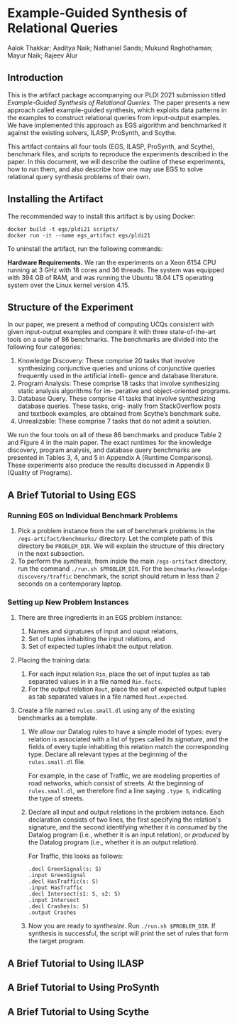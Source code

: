 Example-Guided Synthesis of Relational Queries
===============================================

Aalok Thakkar; Aaditya Naik; Nathaniel Sands; Mukund Raghothaman; Mayur Naik; Rajeev Alur

Introduction
------------

This is the artifact package accompanying our PLDI 2021 submission titled _Example-Guided Synthesis of Relational Queries_. The paper presents a new approach called example-guided synthesis, which exploits data patterns in the examples to construct relational queries from input-output examples. We have
implemented this approach as EGS algorithm and benchmarked it against the existing solvers, ILASP, ProSynth, and Scythe. 

This artifact contains all four tools (EGS, ILASP, ProSynth, and Scythe), benchmark files, and scripts to reproduce the
experiments described in the paper. In this document, we will describe the outline of these experiments, how to run
them, and also describe how one may use EGS to solve relational query synthesis problems of their own.

Installing the Artifact
-----------------------

The recommended way to install this artifact is by using Docker:
```
docker build -t egs/pldi21 scripts/
docker run -it --name egs_artifact egs/pldi21
```


To uninstall the artifact, run the following commands:

__Hardware Requirements.__ We ran the experiments on a Xeon 6154 CPU running at 3 GHz with 18 cores and 36 threads. The
system was equipped with 394 GB of RAM, and was running the Ubuntu 18.04 LTS operating system over the Linux kernel
version 4.15. 

Structure of the Experiment
----------------------------

In our paper, we present a method of computing UCQs consistent with given input-output examples and compare it with three state-of-the-art tools on a suite of 86 benchmarks. The benchmarks are divided into the following four categories:

1. Knowledge Discovery: These comprise 20 tasks that involve synthesizing conjunctive queries and unions of conjunctive queries frequently used in the artificial intelli- gence and database literature.
2. Program Analysis: These comprise 18 tasks that involve synthesizing static analysis algorithms for im- perative and object-oriented programs.
3. Database Query. These comprise 41 tasks that involve synthesizing database queries. These tasks, orig- inally from StackOverflow posts and textbook examples, are obtained from Scythe’s benchmark suite.
4. Unrealizable: These comprise 7 tasks that do not admit a solution. 

We run the four tools on all of these 86 benchmarks and produce Table 2 and Figure 4 in the main paper. The exact runtimes for the knowledge discovery, program analysis, and database query benchmarks are presented in Tables 3, 4, and 5 in Appendix A (Runtime Comparisons). These experiments also produce the results discussed in Appendix B (Quality of Programs). 

A Brief Tutorial to Using EGS
----------------------------------

### Running EGS on Individual Benchmark Problems

1. Pick a problem instance from the set of benchmark problems in the `/egs-artifact/benchmarks/` directory.
   Let the complete path of this directory be `PROBLEM_DIR`.
   We will explain the structure of this directory in the next subsection.
2. To perform the _synthesis_, from inside the main `/egs-artifact` directory, run the
   command `./run.sh $PROBLEM_DIR`. For the `benchmarks/knowledge-discovery/traffic` benchmark, the
   script should return in less than 2 seconds on a contemporary laptop.

### Setting up New Problem Instances

1. There are three ingredients in an EGS problem instance:
   1. Names and signatures of input and ouput relations,
   2. Set of tuples inhabiting the input relations, and
   3. Set of expected tuples inhabit the output relation.

2. Placing the training data:
   1. For each input relation `Rin`, place the set of input tuples as tab separated values in in a file named `Rin.facts`.
   2. For the output relation `Rout`, place the set of expected output tuples as tab separated values in a file named `Rout.expected`.

3. Create a file named `rules.small.dl` using any of the existing benchmarks as a template.

   1. We allow our Datalog rules to have a simple model of types: every relation is associated with a list of types
      called its _signature_, and the fields of every tuple inhabiting this relation match the corresponding type.
      Declare all relevant types at the beginning of the `rules.small.dl` file.

      For example, in the case of Traffic, we are modeling properties of road networks, which consist of streets. At the beginning
      of `rules.small.dl`, we therefore find a line saying `.type S`, indicating the type of streets.

   2. Declare all input and output relations in the problem instance. Each declaration consists of two lines,
      the first specifying the relation's signature, and the second identifying whether it is _consumed_ by the Datalog
      program (i.e., whether it is an input relation), or _produced_ by the Datalog program (i.e., whether it is an
      output relation).

      For Traffic, this looks as follows:
      ```
      .decl GreenSignal(s: S)
      .input GreenSignal
      .decl HasTraffic(s: S)
      .input HasTraffic
      .decl Intersect(s1: S, s2: S)
      .input Intersect
      .decl Crashes(s: S)
      .output Crashes
      ```
   3. Now you are ready to _synthesize_. Run `./run.sh $PROBLEM_DIR`. If synthesis is
   successful, the script will print the set of rules that form the target program.

A Brief Tutorial to Using ILASP
----------------------------------

A Brief Tutorial to Using ProSynth
----------------------------------

A Brief Tutorial to Using Scythe
----------------------------------
